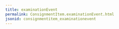 ```yaml
---
title: examinationEvent
permalink: ConsignmentItem.examinationEvent.html
jsonid: consignmentitem_examinationevent
---
```


